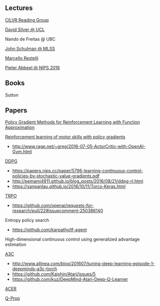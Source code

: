 ## Lectures

[CILVR Reading Group](https://github.com/cilvrRG/RL)

[David Silver @ UCL](http://icml.cc/2016/tutorials/deep_rl_tutorial.pdf)

Nando de Freitas @ UBC

[John Schulman @ MLSS](http://rll.berkeley.edu/deeprlcourse/#lecture-videos)

[Marcello Restelli](http://home.deib.polimi.it/restelli/MyWebSite/pdf/rl7.pdf)

[Pieter Abbeel @ NIPS 2016](http://people.eecs.berkeley.edu/~pabbeel/nips-tutorial-policy-optimization-Schulman-Abbeel.pdf)

## Books

Sutton

## Papers

[Policy Gradient Methods for Reinforcement Learning with Function Approximation](https://webdocs.cs.ualberta.ca/~sutton/papers/SMSM-NIPS99.pdf)

[Reinforcement learning of motor skills with policy gradients](http://www.keck.ucsf.edu/~houde/sensorimotor_jc/possible_papers/JPeters08a.pdf)

* http://www.rage.net/~greg/2016-07-05-ActorCritic-with-OpenAI-Gym.html

[DDPG](http://jmlr.org/proceedings/papers/v32/silver14.pdf)

* https://papers.nips.cc/paper/5796-learning-continuous-control-policies-by-stochastic-value-gradients.pdf
* http://pemami4911.github.io/blog_posts/2016/08/21/ddpg-rl.html
* https://yanpanlau.github.io/2016/10/11/Torcs-Keras.html

[TRPO](https://arxiv.org/abs/1502.05477)
* https://github.com/openai/requests-for-research/pull/22#issuecomment-250386140

Entropy policy search
* https://github.com/karpathy/tf-agent

High-dimensional continuous control using generalized advantage estimation

[A3C](https://arxiv.org/abs/1602.01783)
* http://www.allinea.com/blog/201607/tuning-deep-learning-episode-1-deepminds-a3c-torch
* https://github.com/Kaixhin/Atari/issues/5
* https://github.com/kuz/DeepMind-Atari-Deep-Q-Learner

[ACER](https://arxiv.org/pdf/1611.01224.pdf)

[Q-Prop](https://arxiv.org/abs/1611.02247)
